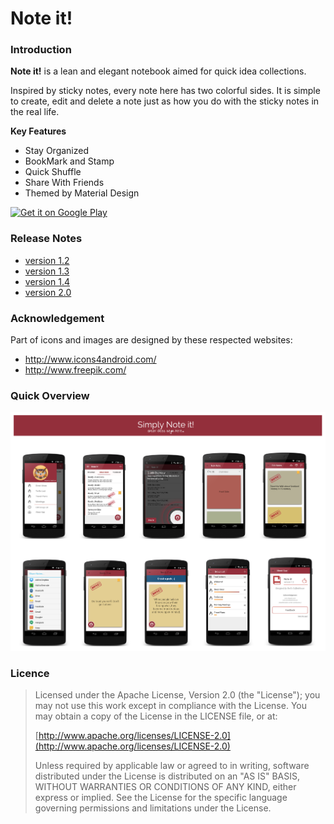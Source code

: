 # Note it!  
### Introduction
**Note it!** is a lean and elegant notebook aimed for quick idea collections.

Inspired by sticky notes, every note here has two colorful sides. 
It is simple to create, edit and delete a note just as how you do with the sticky notes in the real life.



**Key Features**  
* Stay Organized  
* BookMark and Stamp  
* Quick Shuffle  
* Share With Friends  
* Themed by Material Design 
 
<a href="https://play.google.com/store/apps/details?id=com.gogocosmo.cosmoqiu.fire_sticker&utm_source=global_co&utm_medium=prtnr&utm_content=Mar2515&utm_campaign=PartBadge&pcampaignid=MKT-Other-global-all-co-prtnr-py-PartBadge-Mar2515-1"><img alt="Get it on Google Play" src="https://play.google.com/intl/en_us/badges/images/generic/en-play-badge.png" width="200"/></a>


### Release Notes
* [version 1.2](https://www.evernote.com/l/AaRW11w0CERO_4NM__z2UHkWdiUrT2wytQs)  
* [version 1.3](https://www.evernote.com/l/AaThd3GgladOOYSnSGClB7B8JAf4ShvOKQc)  
* [version 1.4](https://www.evernote.com/l/AaRptTyyUr9CMIrk7h8OEeCycShd0DbdV2E)   
* [version 2.0](https://www.evernote.com/l/AaT_olTAmL9FILOK1AwcR6DpFe5ho2TYXew) 
 

### Acknowledgement 
Part of icons and images are designed by these respected websites:   
* http://www.icons4android.com/  
* http://www.freepik.com/


### Quick Overview
![Alt text](screenshots%26icons/Screenshots%20Overviews.png)


### Licence

> Licensed under the Apache License, Version 2.0 (the "License");
> you may not use this work except in compliance with the License.
> You may obtain a copy of the License in the LICENSE file, or at:
>
>  [http://www.apache.org/licenses/LICENSE-2.0](http://www.apache.org/licenses/LICENSE-2.0)
>
> Unless required by applicable law or agreed to in writing, software
> distributed under the License is distributed on an "AS IS" BASIS,
> WITHOUT WARRANTIES OR CONDITIONS OF ANY KIND, either express or implied.
> See the License for the specific language governing permissions and
> limitations under the License.
